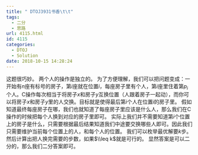 ```yaml
---
title: " DTOJ3931书香\t\t"
tags:
  - 二分
  - 思路
url: 4115.html
id: 4115
categories:
  - DTOJ
  - Solution
date: 2018-10-15 14:28:24
---
```


这题很巧妙。 两个人的操作是独立的。 为了方便理解，我们可以把问题变成：一开始有$n$座有标号的房子，第$i$座就在位置$i$，每座房子里有个人，第$i$座里住着第$p_i$个人。C操作每次相当于将房子$x$和房子$y$互换位置（人跟着房子一起动），而你可以将房子$x$和房子$y$里的人交换。目标就是使得最后第$i$个人在位置$i$的房子里。 假如知道最终每座房子在哪，我们也就知道了每座房子里应该是什么人，那么我们在C操作的时候把每个人换到对应的房子里即可。 实际上我们并不需要知道第$i$个位置上的房子是什么，只需要根据最后结果知道我们中途要交换哪些人即可。因此我们只需要维护当前每个位置上的人，和每个人的位置。 我们可以枚举最优解要$k$步。然后计算出把人换完需要的步数，如果$\\leq k$就是可行的。 显然答案是可以二分的，那么我们二分答案即可。